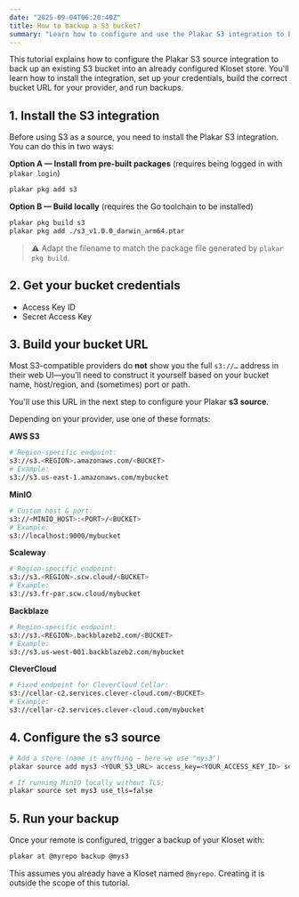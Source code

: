 ```yaml
---
date: "2025-09-04T06:20:40Z"
title: How to backup a S3 bucket?
summary: "Learn how to configure and use the Plakar S3 integration to back up an S3 bucket into a Kloset store. This tutorial covers installation, credential setup, bucket URL construction, and running backups."
---
```


This tutorial explains how to configure the Plakar S3 source integration to back up an existing S3 bucket into an already configured Kloset store. You'll learn how to install the integration, set up your credentials, build the correct bucket URL for your provider, and run backups.

## 1. Install the S3 integration

Before using S3 as a source, you need to install the Plakar S3 integration.
You can do this in two ways:

**Option A — Install from pre-built packages**
(requires being logged in with `plakar login`)

```bash
plakar pkg add s3
```

**Option B — Build locally**
(requires the Go toolchain to be installed)

```bash
plakar pkg build s3
plakar pkg add ./s3_v1.0.0_darwin_arm64.ptar
```

> ⚠️ Adapt the filename to match the package file generated by `plakar pkg build`.

## 2. Get your bucket credentials

- Access Key ID
- Secret Access Key

## 3. Build your bucket URL

Most S3-compatible providers do **not** show you the full `s3://…` address in their web UI—you’ll need to construct it yourself based on your bucket name, host/region, and (sometimes) port or path.

You'll use this URL in the next step to configure your Plakar **s3 source**.

Depending on your provider, use one of these formats:

**AWS S3**
```bash
# Region-specific endpoint:
s3://s3.<REGION>.amazonaws.com/<BUCKET>
# Example:
s3://s3.us-east-1.amazonaws.com/mybucket
```

**MinIO**
```bash
# Custom host & port:
s3://<MINIO_HOST>:<PORT>/<BUCKET>
# Example:
s3://localhost:9000/mybucket
```

**Scaleway**
```bash
# Region-specific endpoint:
s3://s3.<REGION>.scw.cloud/<BUCKET>
# Example:
s3://s3.fr-par.scw.cloud/mybucket
```

**Backblaze**
```bash
# Region-specific endpoint:
s3://s3.<REGION>.backblazeb2.com/<BUCKET>
# Example:
s3://s3.us-west-001.backblazeb2.com/mybucket
```

**CleverCloud**
```bash
# Fixed endpoint for CleverCloud Cellar:
s3://cellar-c2.services.clever-cloud.com/<BUCKET>
# Example:
s3://cellar-c2.services.clever-cloud.com/mybucket
```

## 4. Configure the **s3 source**

```bash
# Add a store (name it anything — here we use "mys3")
plakar source add mys3 <YOUR_S3_URL> access_key=<YOUR_ACCESS_KEY_ID> secret_access_key=<YOUR_SECRET_ACCESS_KEY>

# If running MinIO locally without TLS:
plakar source set mys3 use_tls=false
```

## 5. Run your backup

Once your remote is configured, trigger a backup of your Kloset with:

```bash
plakar at @myrepo backup @mys3
```

This assumes you already have a Kloset named `@myrepo`. Creating it is outside the scope of this tutorial.